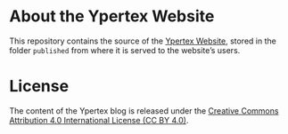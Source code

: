 # About the Ypertex Website

This repository contains the source of the [Ypertex Website](https://ypertex.com/), stored in the folder ``published`` from where it is served to the website’s users.

# License

The content of the Ypertex blog is released under the [Creative Commons Attribution 4.0 International License (CC BY 4.0)](http://creativecommons.org/licenses/by/4.0/).

